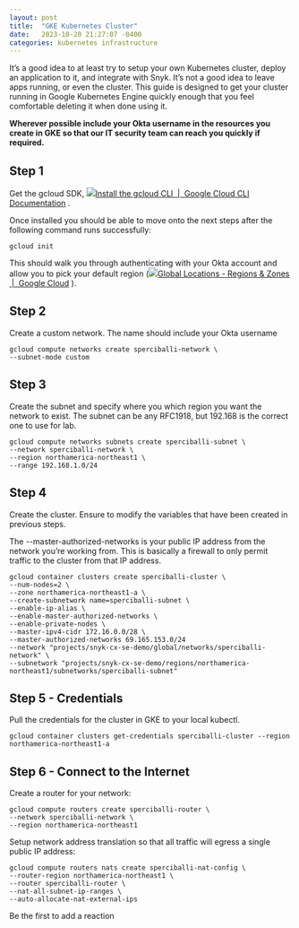 ```yaml
---
layout: post
title:  "GKE Kubernetes Cluster"
date:   2023-10-20 21:27:07 -0400
categories: kubernetes infrastructure
---
```

It’s a good idea to at least try to setup your own Kubernetes cluster, deploy an application to it, and integrate with Snyk. It’s not a good idea to leave apps running, or even the cluster. This guide is designed to get your cluster running in Google Kubernetes Engine quickly enough that you feel comfortable deleting it when done using it.

**Wherever possible include your Okta username in the resources you create in GKE so that our IT security team can reach you quickly if required.**

## Step 1

Get the gcloud SDK, [![](GKE%20Kubernetes%20Cluster%20-%20Stephen%20Perciballi%20-%20Confluence/favicon.ico)Install the gcloud CLI  |  Google Cloud CLI Documentation](https://cloud.google.com/sdk/docs/install) .

Once installed you should be able to move onto the next steps after the following command runs successfully:

`gcloud init`

This should walk you through authenticating with your Okta account and allow you to pick your default region ([![](GKE%20Kubernetes%20Cluster%20-%20Stephen%20Perciballi%20-%20Confluence/favicon.1.ico)Global Locations - Regions & Zones  |  Google Cloud](https://cloud.google.com/about/locations/) ).

## Step 2

Create a custom network. The name should include your Okta username

`gcloud compute networks create sperciballi-network \`  
`--subnet-mode custom`

## Step 3

Create the subnet and specify where you which region you want the network to exist. The subnet can be any RFC1918, but 192.168 is the correct one to use for lab.

`gcloud compute networks subnets create sperciballi-subnet \`  
`--network sperciballi-network \`  
`--region northamerica-northeast1 \`  
`--range 192.168.1.0/24`

## Step 4

Create the cluster. Ensure to modify the variables that have been created in previous steps.

The --master-authorized-networks is your public IP address from the network you’re working from. This is basically a firewall to only permit traffic to the cluster from that IP address.

`gcloud container clusters create sperciballi-cluster \`  
`--num-nodes=2 \`  
`--zone northamerica-northeast1-a \`  
`--create-subnetwork name=sperciballi-subnet \`  
`--enable-ip-alias \`  
`--enable-master-authorized-networks \`  
`--enable-private-nodes \`  
`--master-ipv4-cidr 172.16.0.0/28 \`  
`--master-authorized-networks 69.165.153.0/24`  
`--network "projects/snyk-cx-se-demo/global/networks/sperciballi-network" \`  
`--subnetwork "projects/snyk-cx-se-demo/regions/northamerica-northeast1/subnetworks/sperciballi-subnet"`

## Step 5 - Credentials

Pull the credentials for the cluster in GKE to your local kubectl.

`gcloud container clusters get-credentials sperciballi-cluster --region northamerica-northeast1-a`

## Step 6 - Connect to the Internet

Create a router for your network:

`gcloud compute routers create sperciballi-router \`  
`--network sperciballi-network \`  
`--region northamerica-northeast1`

Setup network address translation so that all traffic will egress a single public IP address:

`gcloud compute routers nats create sperciballi-nat-config \`  
`--router-region northamerica-northeast1 \`  
`--router sperciballi-router \`  
`--nat-all-subnet-ip-ranges \`  
`--auto-allocate-nat-external-ips`

Be the first to add a reaction